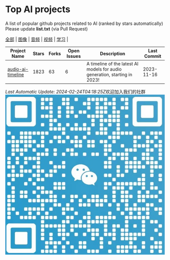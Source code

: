 # Top AI projects
A list of popular github projects related to AI (ranked by stars automatically)
Please update **list.txt** (via Pull Request)

<a href="./README.md">全部</a> |   <a href="./READMEpicture.md">图像</a> |   <a href="./READMEaudio.md">音频</a> | <a href="./READMEvideo.md">视频</a> | <a href="./READMElearn.md">学习</a> | 

| Project Name | Stars | Forks | Open Issues | Description | Last Commit |
| ------------ | ----- | ----- | ----------- | ----------- | ----------- |
| [audio-ai-timeline](https://github.com/archinetai/audio-ai-timeline) | 1823 | 63 | 6 | A timeline of the latest AI models for audio generation, starting in 2023! | 2023-11-16 |

*Last Automatic Update: 2024-02-24T04:18:25Z*欢迎加入我们的社群 ![](https://raw.githubusercontent.com/mouuii/picture/master/weichat.jpg) 